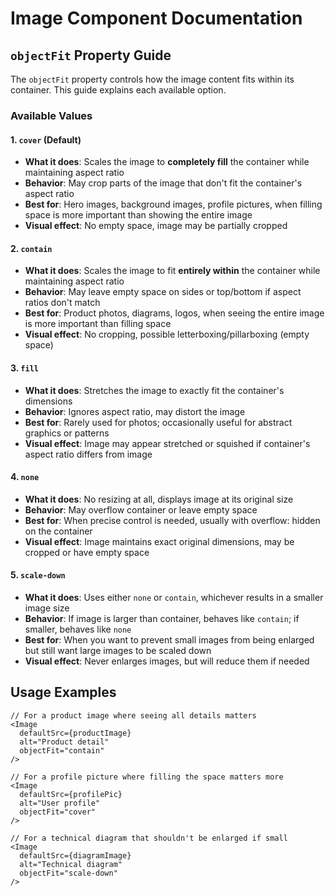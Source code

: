 # Image Component Documentation

## `objectFit` Property Guide

The `objectFit` property controls how the image content fits within its container. This guide explains each available option.

### Available Values

#### 1. `cover` (Default)

- **What it does**: Scales the image to **completely fill** the container while maintaining aspect ratio
- **Behavior**: May crop parts of the image that don't fit the container's aspect ratio
- **Best for**: Hero images, background images, profile pictures, when filling space is more important than showing the entire image
- **Visual effect**: No empty space, image may be partially cropped

#### 2. `contain`

- **What it does**: Scales the image to fit **entirely within** the container while maintaining aspect ratio
- **Behavior**: May leave empty space on sides or top/bottom if aspect ratios don't match
- **Best for**: Product photos, diagrams, logos, when seeing the entire image is more important than filling space
- **Visual effect**: No cropping, possible letterboxing/pillarboxing (empty space)

#### 3. `fill`

- **What it does**: Stretches the image to exactly fit the container's dimensions
- **Behavior**: Ignores aspect ratio, may distort the image
- **Best for**: Rarely used for photos; occasionally useful for abstract graphics or patterns
- **Visual effect**: Image may appear stretched or squished if container's aspect ratio differs from image

#### 4. `none`

- **What it does**: No resizing at all, displays image at its original size
- **Behavior**: May overflow container or leave empty space
- **Best for**: When precise control is needed, usually with overflow: hidden on the container
- **Visual effect**: Image maintains exact original dimensions, may be cropped or have empty space

#### 5. `scale-down`

- **What it does**: Uses either `none` or `contain`, whichever results in a smaller image size
- **Behavior**: If image is larger than container, behaves like `contain`; if smaller, behaves like `none`
- **Best for**: When you want to prevent small images from being enlarged but still want large images to be scaled down
- **Visual effect**: Never enlarges images, but will reduce them if needed

## Usage Examples

```tsx
// For a product image where seeing all details matters
<Image
  defaultSrc={productImage}
  alt="Product detail"
  objectFit="contain"
/>

// For a profile picture where filling the space matters more
<Image
  defaultSrc={profilePic}
  alt="User profile"
  objectFit="cover"
/>

// For a technical diagram that shouldn't be enlarged if small
<Image
  defaultSrc={diagramImage}
  alt="Technical diagram"
  objectFit="scale-down"
/>
```
